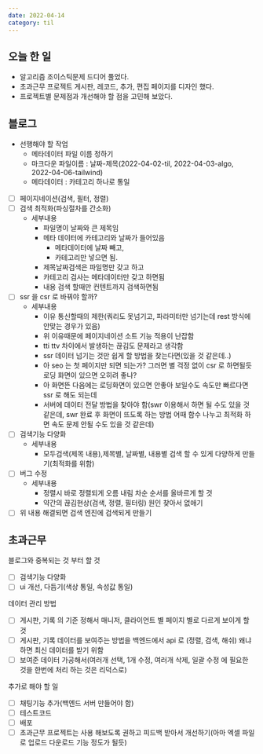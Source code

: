 ```yaml
---
date: 2022-04-14
category: til
---
```


## 오늘 한 일

- 알고리즘 조이스틱문제 드디어 풀었다.
- 초과근무 프로젝트 게시판, 레코드, 추가, 편집 페이지를 디자인 했다.
- 프로젝트별 문제점과 개선해야 할 점을 고민해 보았다.

## 블로그

- 선행해야 할 작업
  - 메타데이터 파일 이름 정하기
  - 마크다운 파일이름 : 날짜-제목(2022-04-02-til, 2022-04-03-algo, 2022-04-06-tailwind)
  - 메타데이터 : 카테고리 하나로 통일
- [ ] 페이지네이션(검색, 필터, 정렬)
- [ ] 검색 최적화(파싱절차를 간소화)
  - 세부내용
    - 파일명이 날짜와 큰 제목임
    - 메타 데이터에 카테고리와 날짜가 들어있음
      - 메타데이터에 날짜 빼고,
      - 카테고리만 넣으면 됨.
    - 제목날짜검색은 파일명만 갖고 하고
    - 카테고리 검사는 메타데이터만 갖고 하면됨
    - 내용 검색 할때만 컨텐트까지 검색하면됨
- [ ] ssr 을 csr 로 바꿔야 할까?
  - 세부내용
    - 이유 통신할때의 제한(쿼리도 못넘기고, 파라미터만 넘기는데 rest 방식에 안맞는 경우가 있음)
    - 위 이유때문에 페이지네이션 소트 기능 적용이 난잡함
    - tti ttv 차이에서 발생하는 끊김도 문제라고 생각함
    - ssr 데이터 넘기는 것만 쉽게 할 방법을 찾는다면(있을 것 같은데..)
    - 아 seo 는 첫 페이지만 되면 되는가? 그러면 별 걱정 없이 csr 로 하면될듯 로딩 화면이 있으면 오히려 좋나?
    - 아 화면뜬 다음에는 로딩화면이 있으면 안좋아 보일수도 속도만 빠르다면 ssr 로 해도 되는데
    - 서버에 데이터 전달 방법을 찾아야 함(swr 이용해서 하면 될 수도 있을 것 같은데, swr 완료 후 화면이 뜨도록 하는 방법 어때 함수 나누고 최적화 하면 속도 문제 안될 수도 있을 것 같은데)
- [ ] 검색기능 다양화
  - 세부내용
    - 모두검색(제목 내용),제목별, 날짜별, 내용별 검색 할 수 있게 다양하게 만들기(최적화를 위함)
- [ ] 버그 수정
  - 세부내용
    - 정렬시 바로 정렬되게 오름 내림 차순 순서를 올바르게 할 것
    - 약간의 끊김현상(검색, 정렬, 필터링) 원인 찾아서 없애기
- [ ] 위 내용 해결되면 검색 엔진에 검색되게 만들기

## 초과근무

블로그와 중복되는 것 부터 할 것

- [ ] 검색기능 다양화
- [ ] ui 개선, 다듬기(색상 통일, 속성값 통일)

데이터 관리 방법

- [ ] 게시판, 기록 의 기준 정해서 매니저, 클라이언트 별 페이지 별로 다르게 보이게 할 것
- [ ] 게시판, 기록 데이터를 보여주는 방법을 백엔드에서 api 로 (정렬, 검색, 해쉬) 왜냐하면 최신 데이터를 받기 위함
- [ ] 보여준 데이터 가공해서(여러개 선택, 1개 수정, 여러개 삭제, 일괄 수정 에 필요한 것을 한번에 처리 하는 것은 리덕스로)

추가로 해야 할 일

- [ ] 채팅기능 추가(백엔드 서버 만들어야 함)
- [ ] 테스트코드
- [ ] 배포
- [ ] 초과근무 프로젝트는 사용 해보도록 권하고 피드백 받아서 개선하기(아마 엑셀 파일로 업로드 다운로드 기능 정도가 될듯)
